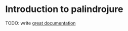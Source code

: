 # Introduction to palindrojure

TODO: write [great documentation](http://jacobian.org/writing/what-to-write/)

